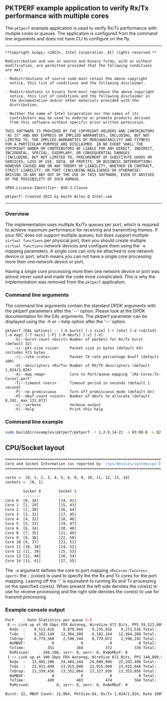 ## PKTPERF example application to verify Rx/Tx performance with multiple cores

The `pktperf` example application is used to verify Rx/Tx performance with mutiple cores or queues. The application is configured from the command line arguments and does not have CLI to configure on the fly.

---
```console
**Copyright &copy; <2023>, Intel Corporation. All rights reserved.**

Redistribution and use in source and binary forms, with or without
modification, are permitted provided that the following conditions
are met:

- Redistributions of source code must retain the above copyright
  notice, this list of conditions and the following disclaimer.

- Redistributions in binary form must reproduce the above copyright
  notice, this list of conditions and the following disclaimer in
  the documentation and/or other materials provided with the
  distribution.

- Neither the name of Intel Corporation nor the names of its
  contributors may be used to endorse or promote products derived
  from this software without specific prior written permission.

THIS SOFTWARE IS PROVIDED BY THE COPYRIGHT HOLDERS AND CONTRIBUTORS
"AS IS" AND ANY EXPRESS OR IMPLIED WARRANTIES, INCLUDING, BUT NOT
LIMITED TO, THE IMPLIED WARRANTIES OF MERCHANTABILITY AND FITNESS
FOR A PARTICULAR PURPOSE ARE DISCLAIMED. IN NO EVENT SHALL THE
COPYRIGHT OWNER OR CONTRIBUTORS BE LIABLE FOR ANY DIRECT, INDIRECT,
INCIDENTAL, SPECIAL, EXEMPLARY, OR CONSEQUENTIAL DAMAGES
(INCLUDING, BUT NOT LIMITED TO, PROCUREMENT OF SUBSTITUTE GOODS OR
SERVICES; LOSS OF USE, DATA, OR PROFITS; OR BUSINESS INTERRUPTION)
HOWEVER CAUSED AND ON ANY THEORY OF LIABILITY, WHETHER IN CONTRACT,
STRICT LIABILITY, OR TORT (INCLUDING NEGLIGENCE OR OTHERWISE)
ARISING IN ANY WAY OUT OF THE USE OF THIS SOFTWARE, EVEN IF ADVISED
OF THE POSSIBILITY OF SUCH DAMAGE.

SPDX-License-Identifier: BSD-3-Clause

pktperf: Created 2023 by Keith Wiles @ Intel.com
```
---

### Overview

The implementation uses multiple Rx/Tx queues per port, which is required to achieve maximum performance for receiving and transmitting frames. If your NIC does not support multiple queues, but does support multiple `virtual functions` per physical port, then you should create multiple `virtual functions` network devices and configure them using the `-m` mapping parameters. A single core can only be attached to one network device or port, which means you can not have a single core processing more then one network device or port.

Having a single core processing more then one network device or port was almost never used and made the code more complicated. This is why the implementation was removed from the `pktperf` application.

### Command line arguments

The command line arguments contain the standard DPDK arguments with the pktperf parameters after the '--' option. Please look at the DPDK documentation for the EAL arguments. The pktperf parameter can be displayed using the -h or --help option after the '--' option.

```console
pktperf [EAL options] -- [-b burst] [-s size] [-r rate] [-d rxd/txd] [-m map] [-T secs] [-P] [-M mbufs] [-v] [-h]
	-b|--burst-count <burst> Number of packets for Rx/Tx burst (default 32)
	-s|--pkt-size <size>     Packet size in bytes (default 64) includes FCS bytes
	-r|--rate <rate>         Packet TX rate percentage 0=off (default 100)
	-d|--descriptors <Rx/Tx> Number of RX/TX descriptors (default 1,024/1,024)
	-m|--map <map>           Core to Port/queue mapping '[Rx-Cores:Tx-Cores].port'
	-T|--timeout <secs>      Timeout period in seconds (default 1 second)
	-P|--no-promiscuous      Turn off promiscuous mode (default On)
	-M|--mbuf-count <count>  Number of mbufs to allocate (default 8,192, max 131,072)
	-v|--verbose             Verbose output
	-h|--help                Print this help
```
### Command line example

```bash
sudo builddir/examples/pktperf/pktperf -l 1,2-9,14-21 -a 03:00.0 -a 82:00.0 -- -m "2-5:6-9.0" -m "14-17:18-21.1"
```

## CPU/Socket layout

```bash
======================================================================
Core and Socket Information (as reported by '/sys/devices/system/cpu')
======================================================================

cores =  [0, 1, 2, 3, 4, 5, 6, 8, 9, 10, 11, 12, 13, 14]
sockets =  [0, 1]

        Socket 0        Socket 1
        --------        --------
Core 0  [0, 28]         [14, 42]
Core 1  [1, 29]         [15, 43]
Core 2  [2, 30]         [16, 44]
Core 3  [3, 31]         [17, 45]
Core 4  [4, 32]         [18, 46]
Core 5  [5, 33]         [19, 47]
Core 6  [6, 34]         [20, 48]
Core 8  [7, 35]         [21, 49]
Core 9  [8, 36]         [22, 50]
Core 10 [9, 37]         [23, 51]
Core 11 [10, 38]        [24, 52]
Core 12 [11, 39]        [25, 53]
Core 13 [12, 40]        [26, 54]
Core 14 [13, 41]        [27, 55]
```

The `-m` argument defines the core to port mapping `<RxCores:TxCores>.<port>` the `:` (colon) is used to specify the the Rx and Tx cores for the port mapping. Leaving off the ':' is equivalent to running Rx and Tx processing on the specified core(s). When present the left side denotes the core(s) to use for receive processing and the right side denotes the core(s) to use for transmit processing.

### Example console output

```bash
Port    : Rate Statistics per queue (-)
 0 >> Link up at 40 Gbps FDX Autoneg, WireSize 672 Bits, PPS 59,523,809, Cycles/Burst 5,120
  RxQs  :    9,512,816    8,870,944    9,235,916    9,272,516 Total:   36,892,192
  TxQs  :    6,182,144   12,364,288    6,182,144   12,364,288 Total:   37,092,864
  TxDrop:    8,779,360    2,596,544    8,779,072    2,596,192 Total:   22,751,168
  NoMBUF:            0            0            0            0 Total:            0
  TxTime:          351          384          372          330 Total:        1,437
  RxMissed:      248,108, ierr: 0, oerr: 0, RxNoMbuf: 0
 1 >> Link up at 100 Gbps FDX Autoneg, WireSize 672 Bits, PPS 148,809,523, Cycles/Burst 2,048
  RxQs  :   23,465,206   24,484,244   24,600,096   25,202,408 Total:   97,751,954
  TxQs  :   23,915,040   23,915,040   23,915,040   23,915,040 Total:   95,660,160
  TxDrop:   13,339,456   13,352,064   13,327,936   13,353,056 Total:   53,372,512
  NoMBUF:            0            0            0            0 Total:            0
  TxTime:          489          483          474          564 Total:        2,010
  RxMissed:            0, ierr: 0, oerr: 0, RxNoMbuf: 0

Burst: 32, MBUF Count: 12,864, PktSize:64, Rx/Tx 1,024/1,024, Rate 100%
```
